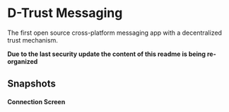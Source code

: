 # D-Trust Messaging
The first open source cross-platform messaging app with a decentralized trust mechanism.

**Due to the last security update the content of this readme is being re-organized**

## Snapshots
#### Connection Screen
